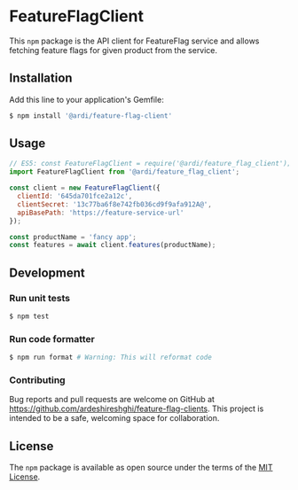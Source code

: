 # FeatureFlagClient

This `npm` package is the API client for FeatureFlag service and allows fetching feature flags for given product from the service.

## Installation

Add this line to your application's Gemfile:

```bash
$ npm install '@ardi/feature-flag-client'
```

## Usage

```javascript
// ES5: const FeatureFlagClient = require('@ardi/feature_flag_client');
import FeatureFlagClient from '@ardi/feature_flag_client';

const client = new FeatureFlagClient({
  clientId: '645da701fce2a12c',
  clientSecret: '13c77ba6f8e742fb036cd9f9afa912A@',
  apiBasePath: 'https://feature-service-url'
});

const productName = 'fancy app';
const features = await client.features(productName);
```

## Development

### Run unit tests

```bash
$ npm test
```

### Run code formatter

```bash
$ npm run format # Warning: This will reformat code
```
### Contributing

Bug reports and pull requests are welcome on GitHub at https://github.com/ardeshireshghi/feature-flag-clients. This project is intended to be a safe, welcoming space for collaboration.

## License

The `npm` package is available as open source under the terms of the [MIT License](https://opensource.org/licenses/MIT).
